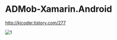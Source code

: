 # ADMob-Xamarin.Android

http://kjcoder.tistory.com/277

![1](http://cfile21.uf.tistory.com/image/257BDE4D594295BA1753EC)
